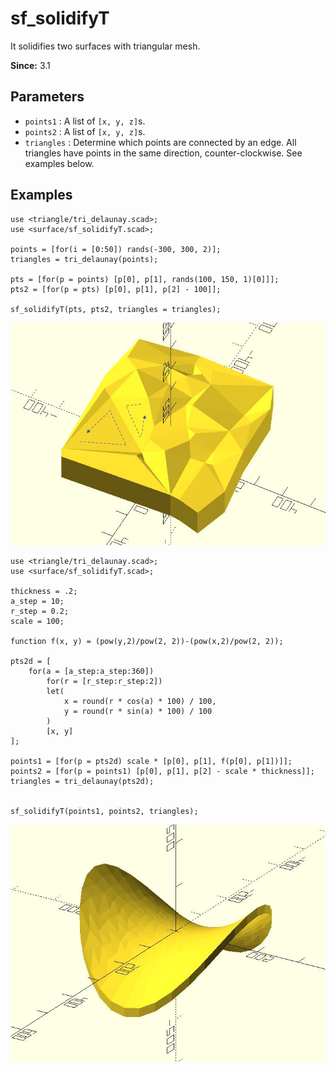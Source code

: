 # sf_solidifyT

It solidifies two surfaces with triangular mesh. 

**Since:** 3.1

## Parameters

- `points1` : A list of `[x, y, z]`s.
- `points2` : A list of `[x, y, z]`s.
- `triangles` : Determine which points are connected by an edge. All triangles have points in the same direction, counter-clockwise. See examples below.

## Examples

    use <triangle/tri_delaunay.scad>;
    use <surface/sf_solidifyT.scad>;

    points = [for(i = [0:50]) rands(-300, 300, 2)]; 
    triangles = tri_delaunay(points);

    pts = [for(p = points) [p[0], p[1], rands(100, 150, 1)[0]]];
    pts2 = [for(p = pts) [p[0], p[1], p[2] - 100]];

    sf_solidifyT(pts, pts2, triangles = triangles);	

![sf_solidifyT](images/lib3x-sf_solidifyT-1.JPG)

    use <triangle/tri_delaunay.scad>;
    use <surface/sf_solidifyT.scad>;

    thickness = .2;
    a_step = 10;
    r_step = 0.2;
    scale = 100;

    function f(x, y) = (pow(y,2)/pow(2, 2))-(pow(x,2)/pow(2, 2));

    pts2d = [
        for(a = [a_step:a_step:360])
            for(r = [r_step:r_step:2])
            let(
                x = round(r * cos(a) * 100) / 100, 
                y = round(r * sin(a) * 100) / 100
            )
            [x, y] 
    ];

    points1 = [for(p = pts2d) scale * [p[0], p[1], f(p[0], p[1])]];
    points2 = [for(p = points1) [p[0], p[1], p[2] - scale * thickness]];
    triangles = tri_delaunay(pts2d);


    sf_solidifyT(points1, points2, triangles);

![sf_solidifyT](images/lib3x-sf_solidifyT-2.JPG)